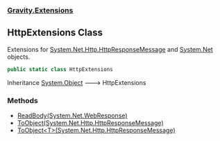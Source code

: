 ### [Gravity.Extensions](./Gravity-Extensions.md 'Gravity.Extensions')
## HttpExtensions Class
Extensions for [System.Net.Http.HttpResponseMessage](https://docs.microsoft.com/en-us/dotnet/api/System.Net.Http.HttpResponseMessage 'System.Net.Http.HttpResponseMessage') and [System.Net](https://docs.microsoft.com/en-us/dotnet/api/System.Net 'System.Net') objects.  
```csharp
public static class HttpExtensions
```
Inheritance [System.Object](https://docs.microsoft.com/en-us/dotnet/api/System.Object 'System.Object') &#129106; HttpExtensions  
### Methods
- [ReadBody(System.Net.WebResponse)](./Gravity-Extensions-HttpExtensions-ReadBody(System-Net-WebResponse).md 'Gravity.Extensions.HttpExtensions.ReadBody(System.Net.WebResponse)')
- [ToObject(System.Net.Http.HttpResponseMessage)](./Gravity-Extensions-HttpExtensions-ToObject(System-Net-Http-HttpResponseMessage).md 'Gravity.Extensions.HttpExtensions.ToObject(System.Net.Http.HttpResponseMessage)')
- [ToObject&lt;T&gt;(System.Net.Http.HttpResponseMessage)](./Gravity-Extensions-HttpExtensions-ToObject-T-(System-Net-Http-HttpResponseMessage).md 'Gravity.Extensions.HttpExtensions.ToObject&lt;T&gt;(System.Net.Http.HttpResponseMessage)')
